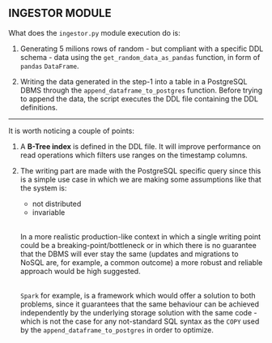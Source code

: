 ## INGESTOR MODULE

What does the `ingestor.py` module execution do is:

1) Generating 5 milions rows of random - but compliant with a specific DDL schema - data using
   the `get_random_data_as_pandas` function, in form of `pandas` `DataFrame`.


2) Writing the data generated in the step-1 into a table in a PostgreSQL DBMS through the `append_dataframe_to_postgres`
   function. Before trying to append the data, the script executes the DDL file containing the DDL definitions.

---

It is worth noticing a couple of points:

1) A **B-Tree index** is defined in the DDL file. It will improve performance on read operations which filters use
   ranges on the timestamp columns.


2) The writing part are made with the PostgreSQL specific query since this is a simple use case in which we are making
   some assumptions like that the system is:

    - not distributed
    - invariable

   \
   In a more realistic production-like context in which a single writing point could be a breaking-point/bottleneck or
   in which there is no guarantee that the DBMS will ever stay the same (updates and migrations to NoSQL are, for
   example, a common outcome) a more robust and reliable approach would be high suggested.

   \
   `Spark` for example, is a framework which would offer a solution to both problems, since it guarantees that the same
   behaviour can be achieved independently by the underlying storage solution with the same code - which is not the case
   for any not-standard SQL syntax as the `COPY` used by the `append_dataframe_to_postgres` in order to optimize.
   
